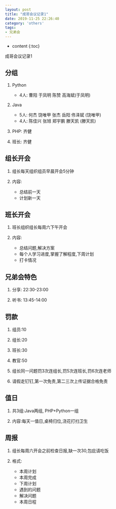 ```yaml
---
layout: post
title: "成哥会议记录1"
date: 2019-11-25 22:26:40
category: 'others'
tags:
- 兄弟会
---
```

* content
{:toc}

成哥会议记录1










## 分组
1. Python  
    - 4人: 曹阳 于凤明 陈赞 高海斌(于凤明)  

2. Java   
    - 5人: 何杰 饶唯甲 张杰 岳阳 佟泽斌 (饶唯甲)  
    - 4人: 陈佳兴 张旭 郑宇鹏 滕天凯 (滕天凯)  

3. PHP: 齐健

4. 班长: 齐健

## 组长开会
1. 组长每天组织组员早晨开会5分钟

2. 内容:  
    - 总结前一天  
    - 计划新一天  

## 班长开会
1. 班长组织组长每周六下午开会

2. 内容:  
    - 总结问题,解决方案  
    - 每个人学习进度,掌握了解程度,下周计划  
    - 打卡情况  

## 兄弟会特色
1. 分享: 22:30-23:00

2. 听书: 13:45-14:00

## 罚款
1. 组员:10

2. 组长:20

3. 班长:30

4. 教官:50

5. 组长同一问题罚3次连组长,罚5次连班长,罚6次连老师

6. 请假走钉钉,第一次免责,第二三次上传证据合格免责

## 值日
1. 共3组:Java两组, PHP+Python一组

2. 内容:每天一值日,桌椅归位,浇花打扫卫生

## 周报
1. 组长每周六开会之前检查日报,缺一次30,包庇请吃饭

2. 格式:  
    - 本周计划  
    - 本周完成  
    - 下周计划  
    - 遇到的问题  
    - 解决问题  
    - 本周日程  







